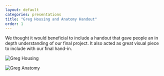 ```yaml
---
layout: default
categories: presentations
title: "Greg Housing and Anatomy Handout"
order: 1
---
```


We thought it would beneficial to include a handout that gave people an in depth understanding of our final project. It also acted as great visual piece to include with our final hand-in.

![Greg Housing]({{site.imageurl}}/Emily/shell-vector.jpg)

![Greg Anatomy]({{site.imageurl}}/Emily/electronics-vector.jpg)
